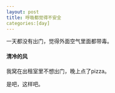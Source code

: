 ```yaml
---
layout: post
title: 呼吸都觉得不安全
categories:[day]
---
```


一天都没有出门，觉得外面空气里面都带毒。

#### 清冷的风
我窝在出租室里不想出门，晚上点了pizza。

是吧，这样吧。